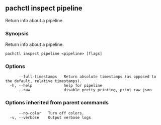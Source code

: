 ## pachctl inspect pipeline

Return info about a pipeline.

### Synopsis

Return info about a pipeline.

```
pachctl inspect pipeline <pipeline> [flags]
```

### Options

```
      --full-timestamps   Return absolute timestamps (as opposed to the default, relative timestamps).
  -h, --help              help for pipeline
      --raw               disable pretty printing, print raw json
```

### Options inherited from parent commands

```
      --no-color   Turn off colors.
  -v, --verbose    Output verbose logs
```


